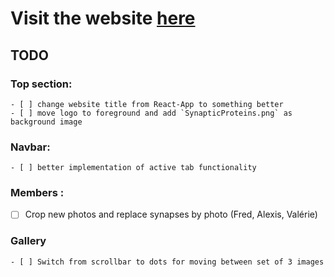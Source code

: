 # Visit the website [here](https://flc-lab.netlify.app/)

##  TODO

### Top section:
    - [ ] change website title from React-App to something better
    - [ ] move logo to foreground and add `SynapticProteins.png` as background image

### Navbar:

    - [ ] better implementation of active tab functionality
### Members :

  - [ ] Crop new photos and replace synapses by photo (Fred, Alexis, Valérie)

### Gallery

    - [ ] Switch from scrollbar to dots for moving between set of 3 images

